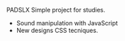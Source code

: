 PADSLX
Simple project for studies.

- Sound manipulation with JavaScript
- New designs CSS tecniques.
